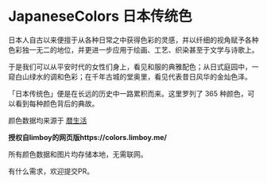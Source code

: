 # JapaneseColors 日本传统色
日本人自古以来便擅于从各种日常之中获得色彩的灵感，并以纤细的视角赋予各种色彩独一无二的地位，并更进一步应用于绘画、工艺、织染甚至于文学与诗歌上。

于是我们可以从平安时代的女性们身上，看见和服的典雅配色；从日式庭园中，一窥白山绿水的调和色彩；在千年古城的堂奥里，看见代表昔日风华的金灿色泽。

「日本传统色」便是在长远的历史中一路累积而来。这里罗列了 365 种颜色，可以看到每种颜色背后的典故。

颜色数据均来源于 [暦生活](https://www.543life.com/)

**授权自limboy的网页版https://colors.limboy.me/**

所有颜色数据和图片均存储本地，无需联网。

有什么需求，欢迎提交PR。

